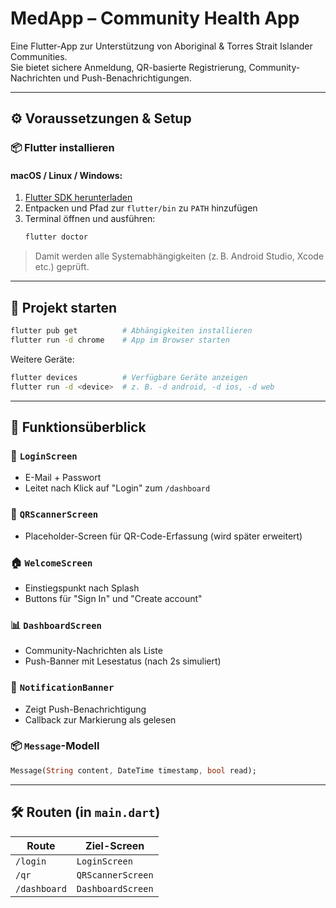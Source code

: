 
# MedApp – Community Health App

Eine Flutter-App zur Unterstützung von Aboriginal & Torres Strait Islander Communities.  
Sie bietet sichere Anmeldung, QR-basierte Registrierung, Community-Nachrichten und Push-Benachrichtigungen.

---

## ⚙️ Voraussetzungen & Setup

### 📦 Flutter installieren

#### macOS / Linux / Windows:
1. [Flutter SDK herunterladen](https://docs.flutter.dev/get-started/install)
2. Entpacken und Pfad zur `flutter/bin` zu `PATH` hinzufügen
3. Terminal öffnen und ausführen:
   ```bash
   flutter doctor
   ```

> Damit werden alle Systemabhängigkeiten (z. B. Android Studio, Xcode etc.) geprüft.

---

## 🚀 Projekt starten

```bash
flutter pub get          # Abhängigkeiten installieren
flutter run -d chrome    # App im Browser starten
```

Weitere Geräte:
```bash
flutter devices          # Verfügbare Geräte anzeigen
flutter run -d <device>  # z. B. -d android, -d ios, -d web
```

---

## 🧠 Funktionsüberblick

### 🔐 `LoginScreen`
- E-Mail + Passwort
- Leitet nach Klick auf "Login" zum `/dashboard`

### 📸 `QRScannerScreen`
- Placeholder-Screen für QR-Code-Erfassung (wird später erweitert)

### 🏠 `WelcomeScreen`
- Einstiegspunkt nach Splash
- Buttons für "Sign In" und "Create account"

### 📊 `DashboardScreen`
- Community-Nachrichten als Liste
- Push-Banner mit Lesestatus (nach 2s simuliert)

### 🔔 `NotificationBanner`
- Zeigt Push-Benachrichtigung
- Callback zur Markierung als gelesen

### 📦 `Message`-Modell
```dart
Message(String content, DateTime timestamp, bool read);
```

---

## 🛠 Routen (in `main.dart`)

| Route       | Ziel-Screen        |
|-------------|--------------------|
| `/login`    | `LoginScreen`      |
| `/qr`       | `QRScannerScreen`  |
| `/dashboard`| `DashboardScreen`  |
